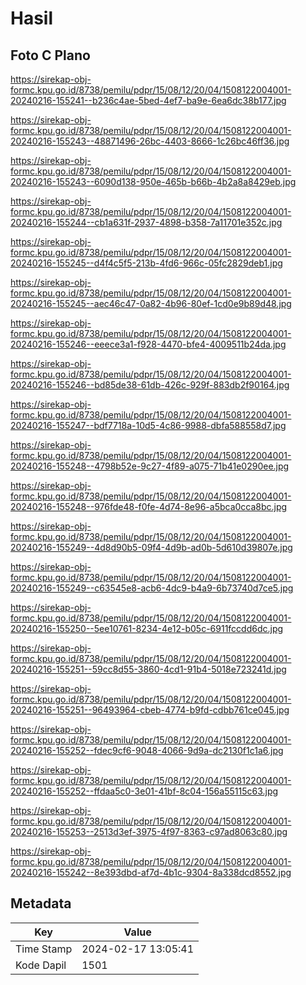 # Hasil

## Foto C Plano

https://sirekap-obj-formc.kpu.go.id/8738/pemilu/pdpr/15/08/12/20/04/1508122004001-20240216-155241--b236c4ae-5bed-4ef7-ba9e-6ea6dc38b177.jpg

https://sirekap-obj-formc.kpu.go.id/8738/pemilu/pdpr/15/08/12/20/04/1508122004001-20240216-155243--48871496-26bc-4403-8666-1c26bc46ff36.jpg

https://sirekap-obj-formc.kpu.go.id/8738/pemilu/pdpr/15/08/12/20/04/1508122004001-20240216-155243--6090d138-950e-465b-b66b-4b2a8a8429eb.jpg

https://sirekap-obj-formc.kpu.go.id/8738/pemilu/pdpr/15/08/12/20/04/1508122004001-20240216-155244--cb1a631f-2937-4898-b358-7a11701e352c.jpg

https://sirekap-obj-formc.kpu.go.id/8738/pemilu/pdpr/15/08/12/20/04/1508122004001-20240216-155245--d4f4c5f5-213b-4fd6-966c-05fc2829deb1.jpg

https://sirekap-obj-formc.kpu.go.id/8738/pemilu/pdpr/15/08/12/20/04/1508122004001-20240216-155245--aec46c47-0a82-4b96-80ef-1cd0e9b89d48.jpg

https://sirekap-obj-formc.kpu.go.id/8738/pemilu/pdpr/15/08/12/20/04/1508122004001-20240216-155246--eeece3a1-f928-4470-bfe4-4009511b24da.jpg

https://sirekap-obj-formc.kpu.go.id/8738/pemilu/pdpr/15/08/12/20/04/1508122004001-20240216-155246--bd85de38-61db-426c-929f-883db2f90164.jpg

https://sirekap-obj-formc.kpu.go.id/8738/pemilu/pdpr/15/08/12/20/04/1508122004001-20240216-155247--bdf7718a-10d5-4c86-9988-dbfa588558d7.jpg

https://sirekap-obj-formc.kpu.go.id/8738/pemilu/pdpr/15/08/12/20/04/1508122004001-20240216-155248--4798b52e-9c27-4f89-a075-71b41e0290ee.jpg

https://sirekap-obj-formc.kpu.go.id/8738/pemilu/pdpr/15/08/12/20/04/1508122004001-20240216-155248--976fde48-f0fe-4d74-8e96-a5bca0cca8bc.jpg

https://sirekap-obj-formc.kpu.go.id/8738/pemilu/pdpr/15/08/12/20/04/1508122004001-20240216-155249--4d8d90b5-09f4-4d9b-ad0b-5d610d39807e.jpg

https://sirekap-obj-formc.kpu.go.id/8738/pemilu/pdpr/15/08/12/20/04/1508122004001-20240216-155249--c63545e8-acb6-4dc9-b4a9-6b73740d7ce5.jpg

https://sirekap-obj-formc.kpu.go.id/8738/pemilu/pdpr/15/08/12/20/04/1508122004001-20240216-155250--5ee10761-8234-4e12-b05c-6911fccdd6dc.jpg

https://sirekap-obj-formc.kpu.go.id/8738/pemilu/pdpr/15/08/12/20/04/1508122004001-20240216-155251--59cc8d55-3860-4cd1-91b4-5018e723241d.jpg

https://sirekap-obj-formc.kpu.go.id/8738/pemilu/pdpr/15/08/12/20/04/1508122004001-20240216-155251--96493964-cbeb-4774-b9fd-cdbb761ce045.jpg

https://sirekap-obj-formc.kpu.go.id/8738/pemilu/pdpr/15/08/12/20/04/1508122004001-20240216-155252--fdec9cf6-9048-4066-9d9a-dc2130f1c1a6.jpg

https://sirekap-obj-formc.kpu.go.id/8738/pemilu/pdpr/15/08/12/20/04/1508122004001-20240216-155252--ffdaa5c0-3e01-41bf-8c04-156a55115c63.jpg

https://sirekap-obj-formc.kpu.go.id/8738/pemilu/pdpr/15/08/12/20/04/1508122004001-20240216-155253--2513d3ef-3975-4f97-8363-c97ad8063c80.jpg

https://sirekap-obj-formc.kpu.go.id/8738/pemilu/pdpr/15/08/12/20/04/1508122004001-20240216-155242--8e393dbd-af7d-4b1c-9304-8a338dcd8552.jpg


## Metadata

| Key        | Value               |
| ---------- | ------------------- |
| Time Stamp | 2024-02-17 13:05:41 |
| Kode Dapil | 1501                |



